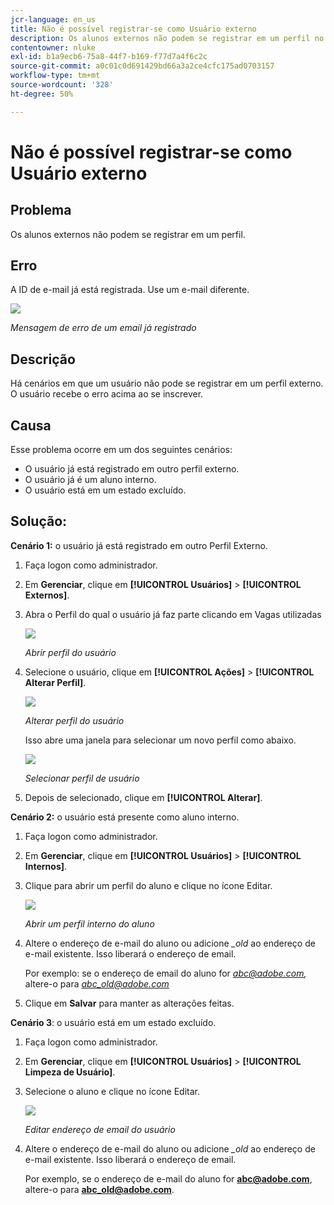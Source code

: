 ```yaml
---
jcr-language: en_us
title: Não é possível registrar-se como Usuário externo
description: Os alunos externos não podem se registrar em um perfil no Adobe Learning Manager.
contentowner: nluke
exl-id: b1a9ecb6-75a8-44f7-b169-f77d7a4f6c2c
source-git-commit: a0c01c0d691429bd66a3a2ce4cfc175ad0703157
workflow-type: tm+mt
source-wordcount: '328'
ht-degree: 50%

---
```


# Não é possível registrar-se como Usuário externo

## Problema

Os alunos externos não podem se registrar em um perfil.

## Erro

A ID de e-mail já está registrada. Use um e-mail diferente.

![](assets/cp-register-profile.png)

*Mensagem de erro de um email já registrado*

## Descrição

Há cenários em que um usuário não pode se registrar em um perfil externo. O usuário recebe o erro acima ao se inscrever.

## Causa

Esse problema ocorre em um dos seguintes cenários:

* O usuário já está registrado em outro perfil externo.
* O usuário já é um aluno interno.
* O usuário está em um estado excluído.

## Solução:

**Cenário 1:** o usuário já está registrado em outro Perfil Externo.

1. Faça logon como administrador.
1. Em **Gerenciar**, clique em **[!UICONTROL Usuários]** > **[!UICONTROL Externos]**.
1. Abra o Perfil do qual o usuário já faz parte clicando em Vagas utilizadas

   ![](assets/cp-seats-used.png)

   *Abrir perfil do usuário*

1. Selecione o usuário, clique em **[!UICONTROL Ações]** > **[!UICONTROL Alterar Perfil]**.

   ![](assets/cp-change-profile.png)

   *Alterar perfil do usuário*

   Isso abre uma janela para selecionar um novo perfil como abaixo.

   ![](assets/cp-select-profiles.png)

   *Selecionar perfil de usuário*

1. Depois de selecionado, clique em **[!UICONTROL Alterar]**.

**Cenário 2:** o usuário está presente como aluno interno.

1. Faça logon como administrador.
1. Em **Gerenciar**, clique em **[!UICONTROL Usuários]** > **[!UICONTROL Internos]**.
1. Clique para abrir um perfil do aluno e clique no ícone Editar.

   ![](assets/cp-internal-learner.png)

   *Abrir um perfil interno do aluno*

1. Altere o endereço de e-mail do aluno ou adicione *_old* ao endereço de e-mail existente. Isso liberará o endereço de email.

   Por exemplo: se o endereço de email do aluno for *<abc@adobe.com>,* altere-o para *<abc_old@adobe.com>*

1. Clique em **Salvar** para manter as alterações feitas.

**Cenário 3**: o usuário está em um estado excluído.

1. Faça logon como administrador.
1. Em **Gerenciar**, clique em **[!UICONTROL Usuários]** > **[!UICONTROL Limpeza de Usuário]**.
1. Selecione o aluno e clique no ícone Editar.

   ![](assets/cp-deleted-learner.png)

   *Editar endereço de email do usuário*

1. Altere o endereço de e-mail do aluno ou adicione *_old* ao endereço de e-mail existente. Isso liberará o endereço de email.

   Por exemplo, se o endereço de e-mail do aluno for **<abc@adobe.com>**, altere-o para **<abc_old@adobe.com>**.
